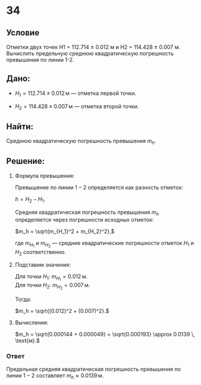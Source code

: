 # 34

## Условие

Отметки двух точек Н1 = 112.714 ± 0.012 м и Н2 = 114.428 ± 0.007 м. Вычислить предельную среднюю квадратическую погрешность превышения по линии 1-2.


## Дано:

- $H_1 = 112.714 \pm 0.012 \, \text{м}$ — отметка первой точки.  

- $H_2 = 114.428 \pm 0.007 \, \text{м}$ — отметка второй точки.

## Найти:

Среднюю квадратическую погрешность превышения $m_h$.

## Решение:
1. Формула превышения:

   Превышение по линии $1-2$ определяется как разность отметок:
   
   $h = H_2 - H_1.$

   Средняя квадратическая погрешность превышения $m_h$ определяется через погрешности исходных отметок:
   
   $m_h = \sqrt{m_{H_1}^2 + m_{H_2}^2},$
  
   где $m_{H_1}$ и $m_{H_2}$ — средние квадратические погрешности отметок $H_1$ и $H_2$ соответственно.

3. Подставим значения:

   Для точки $H_1$: $m_{H_1} = 0.012 \, \text{м}$.  
   Для точки $H_2$: $m_{H_2} = 0.007 \, \text{м}$.  

   Тогда:  

   $m_h = \sqrt{(0.012)^2 + (0.007)^2}.$

4. Вычисления:
   
   $m_h = \sqrt{0.000144 + 0.000049} = \sqrt{0.000193} \approx 0.0139 \, \text{м}.$
   
### Ответ

Предельная средняя квадратическая погрешность превышения по линии $1-2$ составляет $m_h \approx 0.0139 \, \text{м}$.
